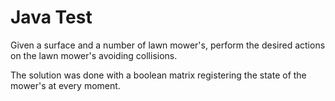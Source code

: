 # Java Test 
Given a surface and a number of lawn mower's, perform the desired actions on the lawn mower's avoiding collisions.

The solution was done with a boolean matrix registering the state of the mower's at every moment.
